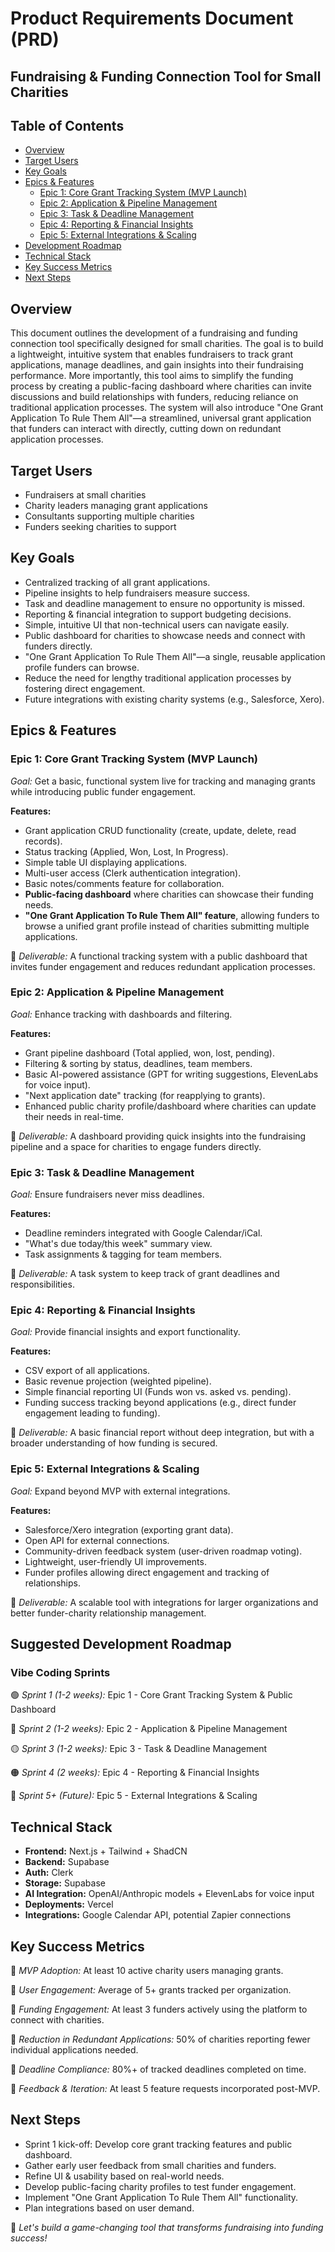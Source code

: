# Product Requirements Document (PRD)

## Fundraising & Funding Connection Tool for Small Charities

## Table of Contents
- [Overview](#overview)
- [Target Users](#target-users)
- [Key Goals](#key-goals)
- [Epics & Features](#epics--features)
  - [Epic 1: Core Grant Tracking System (MVP Launch)](#epic-1-core-grant-tracking-system-mvp-launch)
  - [Epic 2: Application & Pipeline Management](#epic-2-application--pipeline-management)
  - [Epic 3: Task & Deadline Management](#epic-3-task--deadline-management)
  - [Epic 4: Reporting & Financial Insights](#epic-4-reporting--financial-insights)
  - [Epic 5: External Integrations & Scaling](#epic-5-external-integrations--scaling)
- [Development Roadmap](#suggested-development-roadmap)
- [Technical Stack](#technical-stack)
- [Key Success Metrics](#key-success-metrics)
- [Next Steps](#next-steps)

## Overview

This document outlines the development of a fundraising and funding connection tool specifically designed for small charities. The goal is to build a lightweight, intuitive system that enables fundraisers to track grant applications, manage deadlines, and gain insights into their fundraising performance. More importantly, this tool aims to simplify the funding process by creating a public-facing dashboard where charities can invite discussions and build relationships with funders, reducing reliance on traditional application processes. The system will also introduce "One Grant Application To Rule Them All"—a streamlined, universal grant application that funders can interact with directly, cutting down on redundant application processes.

## Target Users

- Fundraisers at small charities
- Charity leaders managing grant applications
- Consultants supporting multiple charities
- Funders seeking charities to support

## Key Goals

- Centralized tracking of all grant applications.
- Pipeline insights to help fundraisers measure success.
- Task and deadline management to ensure no opportunity is missed.
- Reporting & financial integration to support budgeting decisions.
- Simple, intuitive UI that non-technical users can navigate easily.
- Public dashboard for charities to showcase needs and connect with funders directly.
- "One Grant Application To Rule Them All"—a single, reusable application profile funders can browse.
- Reduce the need for lengthy traditional application processes by fostering direct engagement.
- Future integrations with existing charity systems (e.g., Salesforce, Xero).

## Epics & Features

### Epic 1: Core Grant Tracking System (MVP Launch)

*Goal:* Get a basic, functional system live for tracking and managing grants while introducing public funder engagement.

**Features:**
- Grant application CRUD functionality (create, update, delete, read records).
- Status tracking (Applied, Won, Lost, In Progress).
- Simple table UI displaying applications.
- Multi-user access (Clerk authentication integration).
- Basic notes/comments feature for collaboration.
- **Public-facing dashboard** where charities can showcase their funding needs.
- **"One Grant Application To Rule Them All" feature**, allowing funders to browse a unified grant profile instead of charities submitting multiple applications.

🚀 *Deliverable:* A functional tracking system with a public dashboard that invites funder engagement and reduces redundant application processes.

### Epic 2: Application & Pipeline Management

*Goal:* Enhance tracking with dashboards and filtering.

**Features:**
- Grant pipeline dashboard (Total applied, won, lost, pending).
- Filtering & sorting by status, deadlines, team members.
- Basic AI-powered assistance (GPT for writing suggestions, ElevenLabs for voice input).
- "Next application date" tracking (for reapplying to grants).
- Enhanced public charity profile/dashboard where charities can update their needs in real-time.

🚀 *Deliverable:* A dashboard providing quick insights into the fundraising pipeline and a space for charities to engage funders directly.

### Epic 3: Task & Deadline Management

*Goal:* Ensure fundraisers never miss deadlines.

**Features:**
- Deadline reminders integrated with Google Calendar/iCal.
- "What's due today/this week" summary view.
- Task assignments & tagging for team members.

🚀 *Deliverable:* A task system to keep track of grant deadlines and responsibilities.

### Epic 4: Reporting & Financial Insights

*Goal:* Provide financial insights and export functionality.

**Features:**
- CSV export of all applications.
- Basic revenue projection (weighted pipeline).
- Simple financial reporting UI (Funds won vs. asked vs. pending).
- Funding success tracking beyond applications (e.g., direct funder engagement leading to funding).

🚀 *Deliverable:* A basic financial report without deep integration, but with a broader understanding of how funding is secured.

### Epic 5: External Integrations & Scaling

*Goal:* Expand beyond MVP with external integrations.

**Features:**
- Salesforce/Xero integration (exporting grant data).
- Open API for external connections.
- Community-driven feedback system (user-driven roadmap voting).
- Lightweight, user-friendly UI improvements.
- Funder profiles allowing direct engagement and tracking of relationships.

🚀 *Deliverable:* A scalable tool with integrations for larger organizations and better funder-charity relationship management.

## Suggested Development Roadmap

### Vibe Coding Sprints

🟢 *Sprint 1 (1-2 weeks):* Epic 1 - Core Grant Tracking System & Public Dashboard

🔵 *Sprint 2 (1-2 weeks):* Epic 2 - Application & Pipeline Management

🟡 *Sprint 3 (1-2 weeks):* Epic 3 - Task & Deadline Management

🟠 *Sprint 4 (2 weeks):* Epic 4 - Reporting & Financial Insights

🔴 *Sprint 5+ (Future):* Epic 5 - External Integrations & Scaling

## Technical Stack

- **Frontend:** Next.js + Tailwind + ShadCN
- **Backend:** Supabase
- **Auth:** Clerk
- **Storage:** Supabase
- **AI Integration:** OpenAI/Anthropic models + ElevenLabs for voice input
- **Deployments:** Vercel
- **Integrations:** Google Calendar API, potential Zapier connections

## Key Success Metrics

🎯 *MVP Adoption:* At least 10 active charity users managing grants.

🎯 *User Engagement:* Average of 5+ grants tracked per organization.

🎯 *Funding Engagement:* At least 3 funders actively using the platform to connect with charities.

🎯 *Reduction in Redundant Applications:* 50% of charities reporting fewer individual applications needed.

🎯 *Deadline Compliance:* 80%+ of tracked deadlines completed on time.

🎯 *Feedback & Iteration:* At least 5 feature requests incorporated post-MVP.

## Next Steps

- Sprint 1 kick-off: Develop core grant tracking features and public dashboard.
- Gather early user feedback from small charities and funders.
- Refine UI & usability based on real-world needs.
- Develop public-facing charity profiles to test funder engagement.
- Implement "One Grant Application To Rule Them All" functionality.
- Plan integrations based on user demand.

🚀 *Let's build a game-changing tool that transforms fundraising into funding success!* 